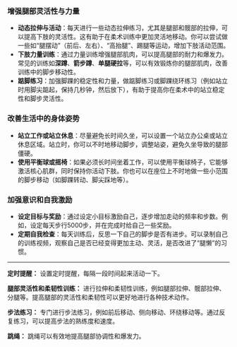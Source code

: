 ### **增强腿部灵活性与力量**

- **动态拉伸与活动**：每天进行一些动态拉伸练习，尤其是腿部和髋部的拉伸，可以提高下肢的灵活性。这有助于在柔术训练中更加灵活地移动。你可以尝试做一些如“腿摆动”（前后、左右）、“高抬腿”、踢腿等运动，增加下肢活动范围。
- **下肢力量训练**：通过力量训练增强腿部肌肉，可以提高腿部的耐力和爆发力。常见的训练如**深蹲**、**箭步蹲**、**单腿硬拉**等，可以有效锻炼你的腿部肌肉，改善训练中的脚步移动性。
- **踮脚练习**：加强脚踝的稳定性和力量，做踮脚练习或脚踝绕环练习（例如站立时用脚尖踮起，保持几秒钟，然后放下），有助于提高你在柔术中的站立稳定性和脚步灵活性。

### **改善生活中的身体姿势**

- **站立工作或站立休息**：尽量避免长时间久坐，可以设置一个站立办公桌或站立休息区域。站立时，你可以不时地移动脚步，调整站姿，避免久坐导致的腿部僵硬。
- **使用平衡球或摇椅**：如果必须长时间坐着工作，可以使用平衡球椅子，它能够激活核心肌群，同时保持你活动下肢。你也可以在座位上不时地做一些小范围的脚步移动（如脚踝转动、脚尖踩地等）。

### **加强意识和自我激励**

- **设定目标与奖励**：通过设定小目标激励自己，逐步增加走动的频率和步数。例如，设定每天步行5000步，并在完成时给自己一些奖励。
- **定期自我检查**：每天训练后，反思一下自己的脚步是否有进步。可以录制自己的训练视频，观察自己是否已经变得更加主动、灵活，是否改进了“腿懒”的习惯。

---

**定时提醒：** 设置定时提醒，每隔一段时间起来活动一下。

**腿部灵活性和柔韧性训练：** 进行拉伸和柔韧性训练，例如腿部拉伸、髋部拉伸、分腿等。提高腿部的灵活性和柔韧性可以更好地进行各种技术动作。

**步法练习：** 专门进行步法练习，例如前后移动、侧向移动、环绕移动等。通过反复练习，可以提高步法的熟练度和速度。

**跳绳：** 跳绳可以有效地提高腿部协调性和爆发力。

## 